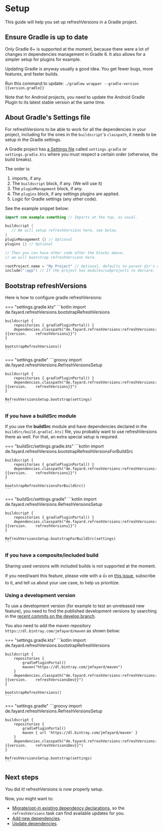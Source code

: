 # Setup

This guide will help you set up refreshVersions in a Gradle project.

## Ensure Gradle is up to date

Only Gradle 6+ is supported at the moment, because there were a lot of changes in dependencies management in Gradle 6. It also allows for a simpler setup for plugins for example.

Updating Gradle is anyway usually a good idea. You get fewer bugs, more
features, and faster builds.

Run this command to update: `./gradlew wrapper --gradle-version {{version.gradle}}`

Note that for Android projects, you need to update the Android Gradle Plugin to its latest stable version at the same time.

## About Gradle's Settings file

For refreshVersions to be able to work for all the dependencies in your project, including for the ones in the `buildscript`'s `classpath`, it needs to be setup in the Gradle settings.

A Gradle project has [a Settings file](https://docs.gradle.org/current/userguide/build_lifecycle.html#sec:settings_file) called `settings.gradle`  or `settings.gradle.kts` where you must respect a certain order (otherwise, the build breaks).

The order is:
1. imports, if any.
2. The `buildscript` block, if any. (We will use it)
3. The `pluginManagement` block, if any.
4. The `plugins` block, if any settings plugins are applied.
5. Logic for Gradle settings (any other code).

See the example snippet below:

```kotlin
import com.example.something // Imports at the top, as usual.

buildscript {
   // We will setup refreshVersions here, see below.
}
pluginManagement {} // Optional
plugins {} // Optional

// Then you can have other code after the blocks above,
// we will bootstrap refreshVersions here.

rootProject.name = "My Project" // Optional, defaults to parent dir's name.
include(":app") // If the project has modules/subprojects to declare.
```

## Bootstrap refreshVersions

Here is how to configure gradle refreshVersions:

=== "settings.gradle.kts"
    ```kotlin
    import de.fayard.refreshVersions.bootstrapRefreshVersions

    buildscript {
        repositories { gradlePluginPortal() }
        dependencies.classpath("de.fayard.refreshVersions:refreshVersions:{{version.    refreshVersions}}")
    }

    bootstrapRefreshVersions()
    ```

=== "settings.gradle"
    ```groovy
    import de.fayard.refreshVersions.RefreshVersionsSetup

    buildscript {
        repositories { gradlePluginPortal() }
        dependencies.classpath("de.fayard.refreshVersions:refreshVersions:{{version.    refreshVersions}}")
    }

    RefreshVersionsSetup.bootstrap(settings)
    ```


### If you have a buildSrc module

If you use the **buildSrc** module and have dependencies declared in the `buildSrc/build.gradle[.kts]` file, you probably want to use refreshVersions there as well. For that, an extra special setup is required.

=== "buildSrc/settings.gradle.kts"
    ```kotlin
    import de.fayard.refreshVersions.bootstrapRefreshVersionsForBuildSrc

    buildscript {
        repositories { gradlePluginPortal() }
        dependencies.classpath("de.fayard.refreshVersions:refreshVersions:{{version.    refreshVersions}}")
    }

    bootstrapRefreshVersionsForBuildSrc()
    ```

=== "buildSrc/settings.gradle"
    ```kotlin
    import de.fayard.refreshVersions.RefreshVersionsSetup

    buildscript {
        repositories { gradlePluginPortal() }
        dependencies.classpath("de.fayard.refreshVersions:refreshVersions:{{version.    refreshVersions}}")
    }

    RefreshVersionsSetup.bootstrapForBuildSrc(settings)
    ```


### If you have a composite/included build

Sharing used versions with included builds is not supported at the moment.

If you need/want this feature, please vote with a 👍 on [this issue]({{link.issues}}/205), subscribe to it, and tell us about your use case, to help us prioritize.

### Using a development version

To use a development version (for example to test an unreleased new feature), you need to find the published development versions by searching in the
[recent commits on the develop branch]({{link.github}}/commits/develop).

You also need to add the maven repository `https://dl.bintray.com/jmfayard/maven` as shown below:

=== "settings.gradle.kts"
    ```kotlin
    import de.fayard.refreshVersions.bootstrapRefreshVersions

    buildscript {
        repositories {
            gradlePluginPortal()
            maven("https://dl.bintray.com/jmfayard/maven")
        }
        dependencies.classpath("de.fayard.refreshVersions:refreshVersions:{{version.    refreshVersionsDev}}")
    }

    bootstrapRefreshVersions()
    ```

=== "settings.gradle"
    ```groovy
    import de.fayard.refreshVersions.RefreshVersionsSetup

    buildscript {
        repositories {
            gradlePluginPortal()
            maven { url 'https://dl.bintray.com/jmfayard/maven' }
        }
        dependencies.classpath("de.fayard.refreshVersions:refreshVersions:{{version.    refreshVersionsDev}}")
    }

    RefreshVersionsSetup.bootstrap(settings)
    ```

## Next steps

You did it! refreshVersions is now properly setup.

Now, you might want to:

- [Migrate/opt-in existing dependency declarations]({{link.site}}/migration), so the `refreshVersions` task can find available updates for you.
- [Add new dependencies]({link.site}}/adding-dependencies).
- [Update dependencies]({link.site}}/updating-dependencies).

